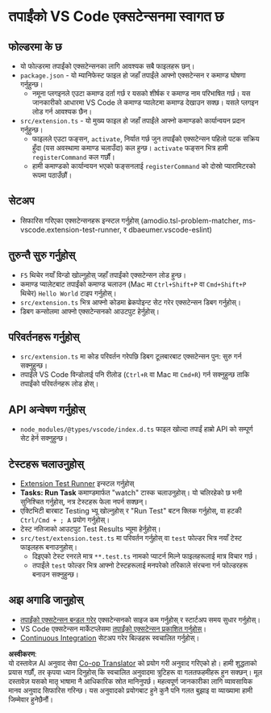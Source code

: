 <!--
CO_OP_TRANSLATOR_METADATA:
{
  "original_hash": "62b2632720dd39ef391d6b60b9b4bfb8",
  "translation_date": "2025-05-09T05:06:44+00:00",
  "source_file": "code/07.Lab/01/Apple/phi3ext/vsc-extension-quickstart.md",
  "language_code": "ne"
}
-->
# तपाईंको VS Code एक्सटेन्सनमा स्वागत छ

## फोल्डरमा के छ

* यो फोल्डरमा तपाईंको एक्सटेन्सनका लागि आवश्यक सबै फाइलहरू छन्।
* `package.json` - यो म्यानिफेस्ट फाइल हो जहाँ तपाईंले आफ्नो एक्सटेन्सन र कमाण्ड घोषणा गर्नुहुन्छ।
  * नमूना प्लगइनले एउटा कमाण्ड दर्ता गर्छ र यसको शीर्षक र कमाण्ड नाम परिभाषित गर्छ। यस जानकारीको आधारमा VS Code ले कमाण्ड प्यालेटमा कमाण्ड देखाउन सक्छ। यसले प्लगइन लोड गर्न आवश्यक छैन।
* `src/extension.ts` - यो मुख्य फाइल हो जहाँ तपाईंले आफ्नो कमाण्डको कार्यान्वयन प्रदान गर्नुहुन्छ।
  * फाइलले एउटा फङ्सन, `activate`, निर्यात गर्छ जुन तपाईंको एक्सटेन्सन पहिलो पटक सक्रिय हुँदा (यस अवस्थामा कमाण्ड चलाउँदा) कल हुन्छ। `activate` फङ्सन भित्र हामी `registerCommand` कल गर्छौं।
  * हामी कमाण्डको कार्यान्वयन भएको फङ्सनलाई `registerCommand` को दोस्रो प्यारामिटरको रूपमा पठाउँछौं।

## सेटअप

* सिफारिस गरिएका एक्सटेन्सनहरू इन्स्टल गर्नुहोस् (amodio.tsl-problem-matcher, ms-vscode.extension-test-runner, र dbaeumer.vscode-eslint)

## तुरुन्तै सुरु गर्नुहोस्

* `F5` थिचेर नयाँ विन्डो खोल्नुहोस् जहाँ तपाईंको एक्सटेन्सन लोड हुन्छ।
* कमाण्ड प्यालेटबाट तपाईंको कमाण्ड चलाउन (Mac मा `Ctrl+Shift+P` वा `Cmd+Shift+P` थिचेर) `Hello World` टाइप गर्नुहोस्।
* `src/extension.ts` भित्र आफ्नो कोडमा ब्रेकपोइन्ट सेट गरेर एक्सटेन्सन डिबग गर्नुहोस्।
* डिबग कन्सोलमा आफ्नो एक्सटेन्सनको आउटपुट हेर्नुहोस्।

## परिवर्तनहरू गर्नुहोस्

* `src/extension.ts` मा कोड परिवर्तन गरेपछि डिबग टूलबारबाट एक्सटेन्सन पुन: सुरु गर्न सक्नुहुन्छ।
* तपाईंले VS Code विन्डोलाई पनि रीलोड (`Ctrl+R` वा Mac मा `Cmd+R`) गर्न सक्नुहुन्छ ताकि तपाईंको परिवर्तनहरू लोड होस्।

## API अन्वेषण गर्नुहोस्

* `node_modules/@types/vscode/index.d.ts` फाइल खोल्दा तपाईं हाम्रो API को सम्पूर्ण सेट हेर्न सक्नुहुन्छ।

## टेस्टहरू चलाउनुहोस्

* [Extension Test Runner](https://marketplace.visualstudio.com/items?itemName=ms-vscode.extension-test-runner) इन्स्टल गर्नुहोस्
* **Tasks: Run Task** कमाण्डमार्फत "watch" टास्क चलाउनुहोस्। यो चलिरहेको छ भनी सुनिश्चित गर्नुहोस्, नत्र टेस्टहरू फेला नपर्न सक्छन्।
* एक्टिभिटी बारबाट Testing भ्यू खोल्नुहोस् र "Run Test" बटन क्लिक गर्नुहोस्, वा हटकी `Ctrl/Cmd + ; A` प्रयोग गर्नुहोस्।
* टेस्ट नतिजाको आउटपुट Test Results भ्यूमा हेर्नुहोस्।
* `src/test/extension.test.ts` मा परिवर्तन गर्नुहोस् वा `test` फोल्डर भित्र नयाँ टेस्ट फाइलहरू बनाउनुहोस्।
  * दिइएको टेस्ट रनरले मात्र `**.test.ts` नामको प्याटर्न मिल्ने फाइलहरूलाई मात्र विचार गर्छ।
  * तपाईंले `test` फोल्डर भित्र आफ्नो टेस्टहरूलाई मनपरेको तरिकाले संरचना गर्न फोल्डरहरू बनाउन सक्नुहुन्छ।

## अझ अगाडि जानुहोस्

* [तपाईंको एक्सटेन्सन बन्डल गरेर](https://code.visualstudio.com/api/working-with-extensions/bundling-extension) एक्सटेन्सनको साइज कम गर्नुहोस् र स्टार्टअप समय सुधार गर्नुहोस्।
* VS Code एक्सटेन्सन मार्केटप्लेसमा [तपाईंको एक्सटेन्सन प्रकाशित गर्नुहोस्](https://code.visualstudio.com/api/working-with-extensions/publishing-extension)।
* [Continuous Integration](https://code.visualstudio.com/api/working-with-extensions/continuous-integration) सेटअप गरेर बिल्डहरू स्वचालित गर्नुहोस्।

**अस्वीकरण**:  
यो दस्तावेज़ AI अनुवाद सेवा [Co-op Translator](https://github.com/Azure/co-op-translator) को प्रयोग गरी अनुवाद गरिएको हो। हामी शुद्धताको प्रयास गर्छौं, तर कृपया ध्यान दिनुहोस् कि स्वचालित अनुवादमा त्रुटिहरू वा गलतफहमीहरू हुन सक्छन्। मूल दस्तावेज़ यसको मातृ भाषामा नै आधिकारिक स्रोत मानिनुपर्छ। महत्वपूर्ण जानकारीका लागि व्यावसायिक मानव अनुवाद सिफारिस गरिन्छ। यस अनुवादको प्रयोगबाट हुने कुनै पनि गलत बुझाइ वा व्याख्यामा हामी जिम्मेवार हुनेछैनौं।